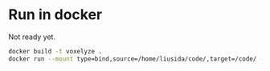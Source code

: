 # Run in docker

Not ready yet.

```bash
docker build -t voxelyze .
docker run --mount type=bind,source=/home/liusida/code/,target=/code/ -it --rm --gpus all voxelyze
```
